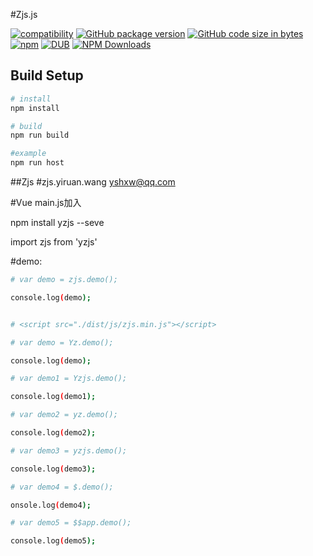 #Zjs.js


[![compatibility](https://img.shields.io/badge/compatibility-IE8%2B-orange.svg)]() [![GitHub package version](https://img.shields.io/github/package-json/v/yiruanwang/Zjs.svg?style=plastic)](https://github.com/yiruanwang/zjs)
[![GitHub code size in bytes](https://img.shields.io/github/languages/code-size/yiruanwang/zjs.svg?style=plastic)](https://github.com/yiruanwang/zjs) [![npm](https://img.shields.io/npm/v/yzjs.svg?style=plastic)](https://www.npmjs.com/package/yzjs) 
[![DUB](https://img.shields.io/dub/l/vibe-d.svg?style=plastic)](https://github.com/yiruanwang/zjs) [![NPM Downloads](https://img.shields.io/npm/dm/yzjs.svg?style=plastic)](https://www.npmjs.com/package/yzjs)





## Build Setup

``` bash
# install 
npm install

# build
npm run build

#example
npm run host
```

##Zjs 
#zjs.yiruan.wang yshxw@qq.com

#Vue main.js加入

npm install yzjs --seve

import zjs from 'yzjs'

#demo:
``` bash
# var demo = zjs.demo();

console.log(demo);


# <script src="./dist/js/zjs.min.js"></script>

# var demo = Yz.demo();

console.log(demo);

# var demo1 = Yzjs.demo();

console.log(demo1);

# var demo2 = yz.demo();

console.log(demo2);

# var demo3 = yzjs.demo();

console.log(demo3);

# var demo4 = $.demo();

onsole.log(demo4);

# var demo5 = $$app.demo();

console.log(demo5);
```
